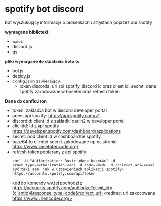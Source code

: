 # spotify bot discord
 bot wyszukujący informacje o piosenkach i artystach poprzez api spotify

**wymagane biblioteki**:
- axios
- discord.js
- qs

**pliki wymagane do działania bota to**:
- bot.js
- deploy.js
- config.json zawierający:
  - token discorda, url api spotify, discord id oraz client id, secret, dane spotify zakodowane w base64 oraz refresh token
 
 
**Dane do config.json**
- token: zakładka bot w discord developer portal
- adres api spotify: https://api.spotify.com/v1
- discordid: client id z zakładki oauth2 w developer portal
- clientid: id z api spotify https://developer.spotify.com/dashboard/applications
- secret: pod client id w dashboardzie spotify
- base64 to clientid:secret zakodowane np na stronie https://www.base64encode.org/
- refresh token pobierany z api spotify:
    ```
    curl -H "Authorization: Basic <dane base64>" -d grant_type=authorization_code -d code=<kod> -d redirect_uri=<musi być taki sam  jak w ustawieniach aplikacji spotify>             https://accounts.spotify.com/api/token
    ```
    kod do komendy wyżej pochodzi z https://accounts.spotify.com/authorize?client_id=(clientid)&response_type=code&redirect_uri=<redirect uri zakodowane             https://www.urlencoder.org/>
    
